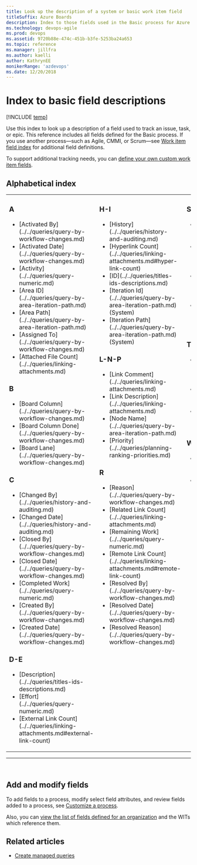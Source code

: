 ```yaml
---
title: Look up the description of a system or basic work item field 
titleSuffix: Azure Boards
description: Index to those fields used in the Basic process for Azure Boards
ms.technology: devops-agile
ms.prod: devops
ms.assetid: 9720b88e-474c-451b-b3fe-5253ba24a653
ms.topic: reference  
ms.manager: jillfra
ms.author: kaelli
author: KathrynEE
monikerRange: 'azdevops'
ms.date: 12/20/2018
---
```


# Index to basic field descriptions 

[!INCLUDE [temp](../../_shared/version-vsts-only.md)]

Use this index to look up a description of a field used to track an issue, task, or epic. This reference includes all fields defined for the Basic process. If you use another process&mdash;such as Agile, CMMI, or Scrum&mdash;see [Work item field index](work-item-field.md) for additional field definitions.
 
To support additional tracking needs, you can [define your own custom work item fields](../../../organizations/settings/work/customize-process.md). 

## Alphabetical index 


<table>
<tbody valign="top">
<tr>
<td width="33%"><h3>A</h3>
<ul>
<li>[Activated By](../../queries/query-by-workflow-changes.md)</li>
<li>[Activated Date](../../queries/query-by-workflow-changes.md)</li>
<li>[Activity](../../queries/query-numeric.md)</li>
<li>[Area ID](../../queries/query-by-area-iteration-path.md) </li>
<li>[Area Path](../../queries/query-by-area-iteration-path.md) </li>
<li>[Assigned To](../../queries/query-by-workflow-changes.md)</li>
<li>[Attached File Count](../../queries/linking-attachments.md)</li>
</ul>
<h3>B</h3>
<ul>
<li>[Board Column](../../queries/query-by-workflow-changes.md)</li>
<li>[Board Column Done](../../queries/query-by-workflow-changes.md)</li>
<li>[Board Lane](../../queries/query-by-workflow-changes.md)</li>
</ul>
<h3>C</h3>
<ul>
<li>[Changed By](../../queries/history-and-auditing.md) </li>
<li>[Changed Date](../../queries/history-and-auditing.md) </li>
<li>[Closed By](../../queries/query-by-workflow-changes.md) </li>
<li>[Closed Date](../../queries/query-by-workflow-changes.md) </li>
<li>[Completed Work](../../queries/query-numeric.md)</li>
<li>[Created By](../../queries/query-by-workflow-changes.md) </li>
<li>[Created Date](../../queries/query-by-workflow-changes.md) </li>
</ul>
<h3>D-E</h3>
<ul>
<li>[Description](../../queries/titles-ids-descriptions.md) </li>
<li>[Effort](../../queries/query-numeric.md) </li>
<li>[External Link Count](../../queries/linking-attachments.md#external-link-count) </li>
</ul>
</td>
<td width="33%">
<h3>H-I</h3>
<ul>

<li>[History](../../queries/history-and-auditing.md) </li>
<li>[Hyperlink Count](../../queries/linking-attachments.md#hyper-link-count)</li>
<li>[ID](../../queries/titles-ids-descriptions.md) </li>
<li>[Iteration Id](../../queries/query-by-area-iteration-path.md)  (System)</li>
<li>[Iteration Path](../../queries/query-by-area-iteration-path.md) (System)</li>
</ul>
<h3>L-N-P</h3>
<ul>
<li>[Link Comment](../../queries/linking-attachments.md) </li>
<li>[Link Description](../../queries/linking-attachments.md) </li>
<li>[Node Name](../../queries/query-by-area-iteration-path.md) </li>
<li>[Priority](../../queries/planning-ranking-priorities.md) </li>
</ul>
<h3>R</h3>
<ul>
<li>[Reason](../../queries/query-by-workflow-changes.md) </li>
<li>[Related Link Count](../../queries/linking-attachments.md) </li>
<li>[Remaining Work](../../queries/query-numeric.md) </li>
<li>[Remote Link Count](../../queries/linking-attachments.md#remote-link-count) </li>
<li>[Resolved By](../../queries/query-by-workflow-changes.md)</li>
<li>[Resolved Date](../../queries/query-by-workflow-changes.md)</li>
<li>[Resolved Reason](../../queries/query-by-workflow-changes.md)</li>
</ul>
</td>
<td width="33%">

<h3>S</h3>
<ul>
<li>[Stack Rank](../../queries/planning-ranking-priorities.md)</li>
<li>[Start Date](../../queries/query-by-date-or-current-iteration.md)</li>
<li>[State](../../queries/query-by-workflow-changes.md)</li>
<li>[State Change Date](../../queries/query-by-workflow-changes.md)</li>

</ul>
<h3>T</h3>
<ul>
<li>[Tags](../../queries/add-tags-to-work-items.md)</li>
<li>[Team Project](../../queries/titles-ids-descriptions.md)</li>
<li>[Title](../../queries/titles-ids-descriptions.md)</li>
</ul>
<h3>W</h3>
<ul>
<li>[Watermark](../../queries/history-and-auditing.md)</li>
<li>[Work Item Type](../../queries/titles-ids-descriptions.md)</li> 
</ul>
</td>
</tr>
</tbody>
</table>

<hr/>
<br/>


## Add and modify fields    
To add fields to a process, modify select field attributes, and review fields added to a process, see [Customize a process](../../../organizations/settings/work/customize-process.md).  

Also, you can [view the list of fields defined for an organization](../../../organizations/settings/work/customize-process.md) and the WITs which reference them. 


## Related articles

- [Create managed queries](../../queries/example-queries.md)

